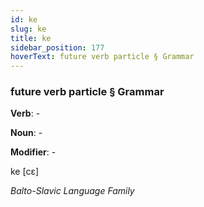 ```yaml
---
id: ke
slug: ke
title: ke
sidebar_position: 177
hoverText: future verb particle § Grammar
---
```


### future verb particle § Grammar

**Verb**: -

**Noun**: -

**Modifier**: -

ke [cɛ]

*Balto-Slavic Language Family*